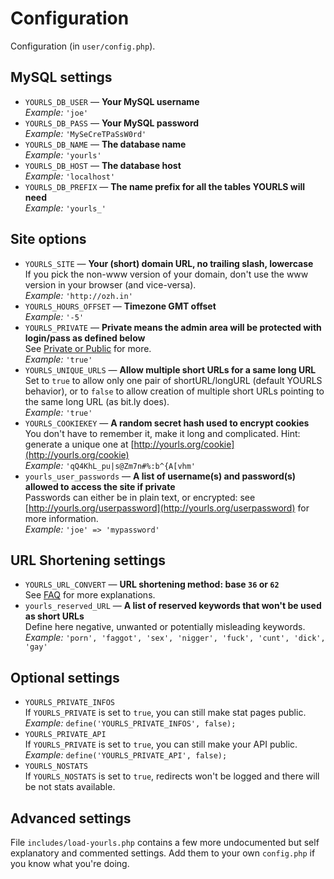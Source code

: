 Configuration
=============

Configuration (in `user/config.php`).

## MySQL settings

*   `YOURLS_DB_USER` &mdash; **Your MySQL username**  
	_Example:_ `'joe'`
*   `YOURLS_DB_PASS` &mdash; **Your MySQL password**  
	_Example:_ `'MySeCreTPaSsW0rd'`
*   `YOURLS_DB_NAME` &mdash; **The database name**  
	_Example:_ `'yourls'`
*   `YOURLS_DB_HOST` &mdash; **The database host**  
	_Example:_ `'localhost'`
*   `YOURLS_DB_PREFIX` &mdash; **The name prefix for all the tables YOURLS will need**  
	_Example:_ `'yourls_'`

## Site options

*   `YOURLS_SITE` &mdash; **Your (short) domain URL, no trailing slash, lowercase**  
	If you pick the non-www version of your domain, don't use the www version in your browser (and vice-versa).  
	_Example:_ `'http://ozh.in'`
*   `YOURLS_HOURS_OFFSET` &mdash; **Timezone GMT offset**  
	_Example:_ `'-5'`
*   `YOURLS_PRIVATE` &mdash; **Private means the admin area will be protected with login/pass as defined below**  
	See [Private or Public](http://yourls.org/privatepublic) for more.  
	_Example:_ `'true'`
*   `YOURLS_UNIQUE_URLS` &mdash; **Allow multiple short URLs for a same long URL**  
	Set to `true` to allow only one pair of shortURL/longURL (default YOURLS behavior), or to `false` to allow creation of multiple short URLs pointing to the same long URL (as bit.ly does).  
	_Example:_ `'true'`
*   `YOURLS_COOKIEKEY` &mdash; **A random secret hash used to encrypt cookies**  
	You don't have to remember it, make it long and complicated. Hint: generate a unique one at [http://yourls.org/cookie](http://yourls.org/cookie)  
	_Example:_ `'qQ4KhL_pu|s@Zm7n#%:b^{A[vhm'`
*   `yourls_user_passwords` &mdash; **A list of username(s) and password(s) allowed to access the site if private**  
	Passwords can either be in plain text, or encrypted: see [http://yourls.org/userpassword](http://yourls.org/userpassword) for more information.  
	_Example:_ `'joe' => 'mypassword'`

## URL Shortening settings

*   `YOURLS_URL_CONVERT` &mdash; **URL shortening method: base `36` or `62`**  
	See [FAQ](#faq) for more explanations.
*   `yourls_reserved_URL` &mdash; **A list of reserved keywords that won't be used as short URLs**  
	Define here negative, unwanted or potentially misleading keywords.  
	_Example:_ `'porn', 'faggot', 'sex', 'nigger', 'fuck', 'cunt', 'dick', 'gay'`

## Optional settings

*   `YOURLS_PRIVATE_INFOS`  
	If `YOURLS_PRIVATE` is set to `true`, you can still make stat pages public.   
	_Example:_ `define('YOURLS_PRIVATE_INFOS', false);`
*   `YOURLS_PRIVATE_API`  
	If `YOURLS_PRIVATE` is set to `true`, you can still make your API public.  
	_Example:_ `define('YOURLS_PRIVATE_API', false);`
*	`YOURLS_NOSTATS`  
	If `YOURLS_NOSTATS` is set to `true`, redirects won't be logged and there will be not stats available.

## Advanced settings

File `includes/load-yourls.php` contains a few more undocumented but self explanatory and commented settings. Add them to your own `config.php` if you know what you're doing.
